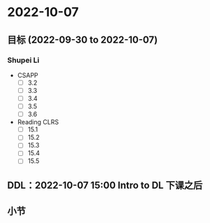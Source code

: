 # 2022-10-07
## 目标 (2022-09-30 to 2022-10-07)
### Shupei Li
- CSAPP
  - [ ] 3.2
  - [ ] 3.3
  - [ ] 3.4
  - [ ] 3.5
  - [ ] 3.6
- Reading CLRS
  - [ ] 15.1
  - [ ] 15.2
  - [ ] 15.3
  - [ ] 15.4
  - [ ] 15.5

## DDL：2022-10-07 15:00 Intro to DL 下课之后

## 小节
